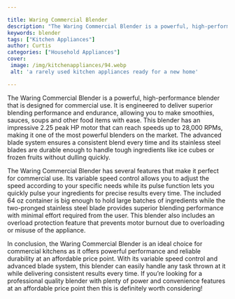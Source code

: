 ```yaml
---

title: Waring Commercial Blender
description: "The Waring Commercial Blender is a powerful, high-performance blender that is designed for commercial use. It is engineered to del...continue on"
keywords: blender
tags: ["Kitchen Appliances"]
author: Curtis
categories: ["Household Appliances"]
cover: 
 image: /img/kitchenappliances/94.webp
 alt: 'a rarely used kitchen appliances ready for a new home'

---
```


The Waring Commercial Blender is a powerful, high-performance blender that is designed for commercial use. It is engineered to deliver superior blending performance and endurance, allowing you to make smoothies, sauces, soups and other food items with ease. This blender has an impressive 2.25 peak HP motor that can reach speeds up to 28,000 RPMs, making it one of the most powerful blenders on the market. The advanced blade system ensures a consistent blend every time and its stainless steel blades are durable enough to handle tough ingredients like ice cubes or frozen fruits without dulling quickly.

The Waring Commercial Blender has several features that make it perfect for commercial use. Its variable speed control allows you to adjust the speed according to your specific needs while its pulse function lets you quickly pulse your ingredients for precise results every time. The included 64 oz container is big enough to hold large batches of ingredients while the two-pronged stainless steel blade provides superior blending performance with minimal effort required from the user. This blender also includes an overload protection feature that prevents motor burnout due to overloading or misuse of the appliance.

In conclusion, the Waring Commercial Blender is an ideal choice for commercial kitchens as it offers powerful performance and reliable durability at an affordable price point. With its variable speed control and advanced blade system, this blender can easily handle any task thrown at it while delivering consistent results every time. If you’re looking for a professional quality blender with plenty of power and convenience features at an affordable price point then this is definitely worth considering!
